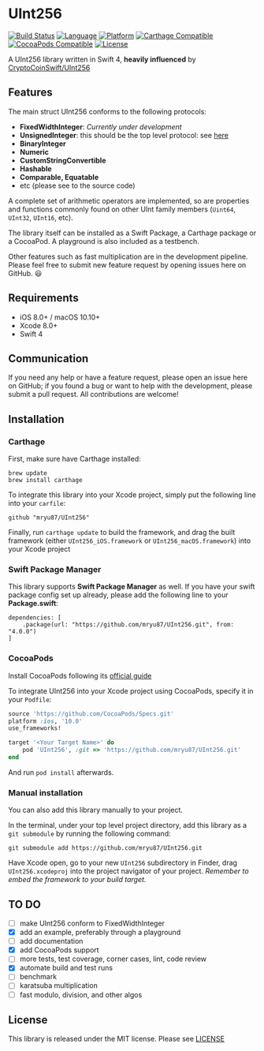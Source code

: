 # UInt256

[![Build Status](https://travis-ci.org/mryu87/UInt256.svg?branch=master)](https://travis-ci.org/mryu87/UInt256)
[![Language](https://img.shields.io/badge/swift-4-orange.svg)](https://swift.org)
[![Platform](https://img.shields.io/badge/platform-ios%20|%20macos-lightgrey.svg)](https://github.com/mryu87/UInt256)
[![Carthage Compatible](https://img.shields.io/badge/Carthage-compatible-green.svg?style=flat)](https://github.com/Carthage/Carthage)
[![CocoaPods Compatible](https://img.shields.io/badge/CocoaPods-compatible-green.svg?style=flat)](https://cocoapods.org/)
[![License](https://img.shields.io/badge/license-MIT-blue.svg)](LICENSE)


A UInt256 library written in Swift 4, **heavily influenced** by [CryptoCoinSwift/UInt256](https://github.com/CryptoCoinSwift/UInt256)

## Features

The main struct UInt256 conforms to the following protocols: 
 - **FixedWidthInteger**: _Currently under development_
 - **UnsignedInteger**: this should be the top level protocol: see [here](https://github.com/apple/swift-evolution/blob/master/proposals/0104-improved-integers.md#proposed-solution)
 - **BinaryInteger**
 - **Numeric**
 - **CustomStringConvertible**
 - **Hashable**
 - **Comparable, Equatable**
 - etc (please see to the source code)

A complete set of arithmetic operators are implemented, so are properties and functions
commonly found on other UInt family members (`Uint64`, `UInt32`, `UInt16`, etc).

The library itself can be installed as a Swift Package, a Carthage package or a CocoaPod.
A playground is also included as a testbench.

Other features such as fast multiplication are in the development pipeline.
Please feel free to submit new feature request by opening issues here on GitHub. :smiley:

## Requirements

 - iOS 8.0+ / macOS 10.10+
 - Xcode 8.0+
 - Swift 4

## Communication

If you need any help or have a feature request, please open an issue here on GitHub;
if you found a bug or want to help with the development, please submit a pull request.
All contributions are welcome!

## Installation

### Carthage

First, make sure have Carthage installed:

```
brew update
brew install carthage
```

To integrate this library into your Xcode project, simply put the following line into
your `carfile`:

```
github "mryu87/UInt256"
```

Finally, run `carthage update` to build the framework, and drag the built framework
(either `UInt256_iOS.framework` or `UInt256_macOS.framework`) into your Xcode project

### Swift Package Manager

This library supports **Swift Package Manager** as well. If you have your swift package
config set up already, please add the following line to your **Package.swift**:

```
dependencies: [
    .package(url: "https://github.com/mryu87/UInt256.git", from: "4.0.0")
]
```

### CocoaPods

Install CocoaPods following its [official guide](http://guides.cocoapods.org/using/getting-started.html#installation)

To integrate UInt256 into your Xcode project using CocoaPods, specify it in your `Podfile`:

```ruby
source 'https://github.com/CocoaPods/Specs.git'
platform :ios, '10.0'
use_frameworks!

target '<Your Target Name>' do
    pod 'UInt256', :git => 'https://github.com/mryu87/UInt256.git'
end
```

And run `pod install` afterwards.

### Manual installation

You can also add this library manually to your project.

In the terminal, under your top level project directory, add this library as a
`git submodule` by running the following command:

```
git submodule add https://github.com/mryu87/UInt256.git
```

Have Xcode open, go to your new `UInt256` subdirectory in Finder, drag
`UInt256.xcodeproj` into the project navigator of your project. _Remember to embed
the framework to your build target._

## TO DO

 - [ ] make UInt256 conform to FixedWidthInteger
 - [x] add an example, preferably through a playground
 - [ ] add documentation
 - [x] add CocoaPods support
 - [ ] more tests, test coverage, corner cases, lint, code review
 - [x] automate build and test runs
 - [ ] benchmark
 - [ ] karatsuba multiplication
 - [ ] fast modulo, division, and other algos

## License

This library is released under the MIT license. Please see [LICENSE](https://github.com/mryu87/UInt256/blob/master/LICENSE)
